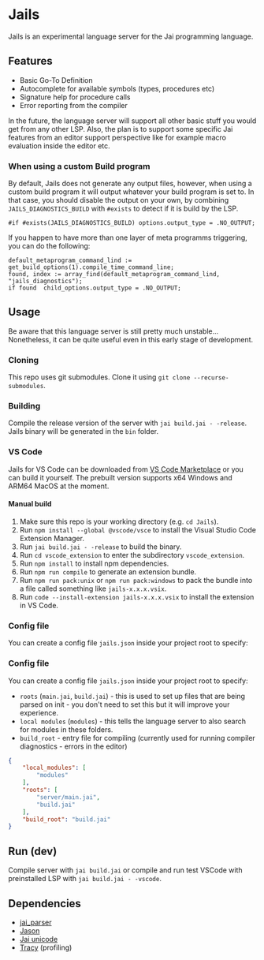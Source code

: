 # Jails
Jails is an experimental language server for the Jai programming language. 

## Features
- Basic Go-To Definition
- Autocomplete for available symbols (types, procedures etc)
- Signature help for procedure calls
- Error reporting from the compiler

In the future, the language server will support all other basic stuff you would get from any other LSP. Also, the plan is to support some specific Jai features from an editor support perspective like for example macro evaluation inside the editor etc. 

### When using a custom Build program
By default, Jails does not generate any output files, however, when using a custom build program it will output whatever your build program is set to. In that case, you should disable the output on your own, by combining `JAILS_DIAGNOSTICS_BUILD` with `#exists` to detect if it is build by the LSP.
```
#if #exists(JAILS_DIAGNOSTICS_BUILD) options.output_type = .NO_OUTPUT;
```

If you happen to have more than one layer of meta programms triggering, you can do the following:

```
default_metaprogram_command_lind := get_build_options(1).compile_time_command_line;
found, index := array_find(default_metaprogram_command_lind, "jails_diagnostics");
if found  child_options.output_type = .NO_OUTPUT;
```


## Usage
Be aware that this language server is still pretty much unstable... Nonetheless, it can be quite useful even in this early stage of development.

### Cloning
This repo uses git submodules. Clone it using `git clone --recurse-submodules`.

### Building
Compile the release version of the server with `jai build.jai - -release`. Jails binary will be generated in the `bin` folder.

### VS Code
Jails for VS Code can be downloaded from [VS Code Marketplace](https://marketplace.visualstudio.com/items?itemName=ApparentlyStudio.jails) or you can build it yourself. The prebuilt version supports x64 Windows and ARM64 MacOS at the moment.

#### Manual build

1. Make sure this repo is your working directory (e.g. `cd Jails`).
2. Run `npm install --global @vscode/vsce` to install the Visual Studio Code Extension Manager.
3. Run `jai build.jai - -release` to build the binary.
4. Run `cd vscode_extension` to enter the subdirectory `vscode_extension`.
5. Run `npm install` to install npm dependencies.
6. Run `npm run compile` to generate an extension bundle.
7. Run `npm run pack:unix` or `npm run pack:windows` to pack the bundle into a file called something like `jails-x.x.x.vsix`.
8. Run `code --install-extension jails-x.x.x.vsix` to install the extension in VS Code.

### Config file
You can create a config file `jails.json` inside your project root to specify:
### Config file
You can create a config file `jails.json` inside your project root to specify:
- `roots` (`main.jai`, `build.jai`) - this is used to set up files that are being parsed on init - you don't need to set this but it will improve your experience.
- `local modules` (`modules`) - this tells the language server to also search for modules in these folders.
- `build_root` - entry file for compiling (currently used for running compiler diagnostics - errors in the editor)

```json
{
    "local_modules": [
        "modules"
    ],
    "roots": [
        "server/main.jai",
        "build.jai"
    ],
    "build_root": "build.jai"
}
```

## Run (dev)
Compile server with `jai build.jai` or compile and run test VSCode with preinstalled LSP with `jai build.jai - -vscode`.

## Dependencies
- [jai_parser](https://github.com/SogoCZE/jai_parser)
- [Jason](https://github.com/rluba/jason)
- [Jai unicode](https://github.com/rluba/jai-unicode)
- [Tracy](https://github.com/rluba/jai-tracy) (profiling)
